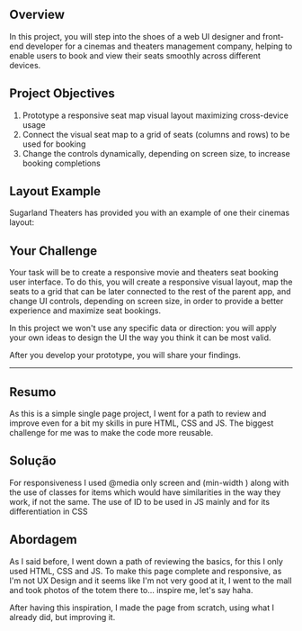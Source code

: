 ## Overview
  In this project, you will step into the shoes of a web UI designer and front-end developer for a cinemas and theaters management company, helping to enable users to book and view their seats smoothly across different devices.

## Project Objectives
  1.  Prototype a responsive seat map visual layout maximizing cross-device usage
  2.  Connect the visual seat map to a grid of seats (columns and rows) to be used for booking
  3.  Change the controls dynamically, depending on screen size, to increase booking completions

## Layout Example

  Sugarland Theaters has provided you with an example of one their cinemas layout:

## Your Challenge

  Your task will be to create a responsive movie and theaters seat booking user interface.  To do this, you will create a responsive visual layout, map the seats to a grid that can be later connected to the rest of the parent app, and change UI controls, depending on screen size, in order to provide a better experience and maximize seat bookings.
  
  In this project we won't use any specific data or direction: you will apply your own ideas to design the UI the way you think it can be most valid.
  
  After you develop your prototype, you will share your findings.

-----

## Resumo
  As this is a simple single page project, I went for a path to review and improve even for a bit my skills in pure HTML, CSS and JS. The biggest challenge for me was to make the code more reusable.


## Solução
  For responsiveness I used @media only screen and (min-width ) along with the use of classes for items which would have similarities in the way they work, if not the same. The use of ID to be used in JS mainly and for its differentiation in CSS


## Abordagem
  As I said before, I went down a path of reviewing the basics, for this I only used HTML, CSS and JS. To make this page complete and responsive, as I'm not UX Design and it seems like I'm not very good at it, I went to the mall and took photos of the totem there to... inspire me, let's say haha.

  After having this inspiration, I made the page from scratch, using what I already did, but improving it.